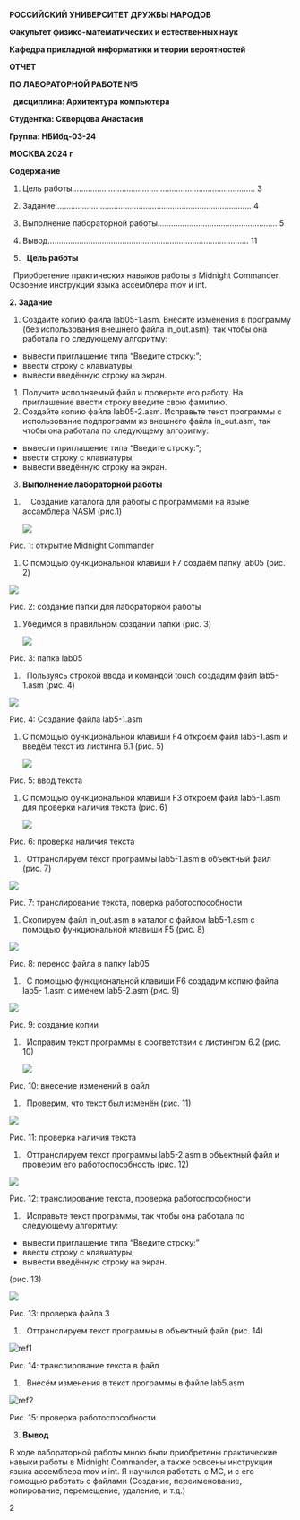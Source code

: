 ﻿**РОССИЙСКИЙ УНИВЕРСИТЕТ ДРУЖБЫ НАРОДОВ**

**Факультет физико-математических и естественных наук**

**Кафедра прикладной информатики и теории вероятностей**




**ОТЧЕТ** 

**ПО ЛАБОРАТОРНОЙ РАБОТЕ №5**

` `**дисциплина: Архитектура компьютера** 








**Студентка: Скворцова Анастасия**

**Группа: НБИбд-03-24** 






**МОСКВА 2024 г**

**Содержание**

1. Цель работы……………………………………………………………………… 3
1. Задание…………………………………………………………………………… 4 
1. Выполнение лабораторной работы…………………………………………….. 5
1. Вывод…………………………………………………………………………..... 11





















1. ` `**Цель работы**

` `Приобретение практических навыков работы в Midnight Commander. Освоение инструкций языка ассемблера mov и int.





















**2. Задание**

1. Создайте копию файла lab05-1.asm. Внесите изменения в программу (без использования внешнего файла in\_out.asm), так чтобы она работала по следующему алгоритму: 
- вывести приглашение типа “Введите строку:”; 
- ввести строку с клавиатуры; 
- вывести введённую строку на экран.
1. Получите исполняемый файл и проверьте его работу. На приглашение ввести строку введите свою фамилию.
1. Создайте копию файла lab05-2.asm. Исправьте текст программы с использование подпрограмм из внешнего файла in\_out.asm, так чтобы она работала по следующему алгоритму:
- вывести приглашение типа “Введите строку:”;
- ввести строку с клавиатуры;
- вывести введённую строку на экран.












3. **Выполнение лабораторной работы**
1) `  `Создание каталога для работы с программами на языке ассамблера NASM (рис.1)

   ![](Aspose.Words.a63ad29e-b495-41a3-b068-051aeab7b700.001.png)

Рис. 1: открытие Midnight Commander

1) С помощью функциональной клавиши F7 создаём папку lab05 (рис. 2)

![](Aspose.Words.a63ad29e-b495-41a3-b068-051aeab7b700.002.png)

Рис. 2: создание папки для лабораторной работы

1) Убедимся в правильном создании папки (рис. 3)

   ![](Aspose.Words.a63ad29e-b495-41a3-b068-051aeab7b700.003.png)

Рис. 3: папка lab05

1) ` `Пользуясь строкой ввода и командой touch создадим файл lab5-1.asm (рис. 4)

![](Aspose.Words.a63ad29e-b495-41a3-b068-051aeab7b700.004.png)

Рис. 4: Создание файла lab5-1.asm

1) С помощью функциональной клавиши F4 откроем файл lab5-1.asm и введём текст из листинга 6.1 (рис. 5)

   ![](Aspose.Words.a63ad29e-b495-41a3-b068-051aeab7b700.005.png)

Рис. 5: ввод текста









1) С помощью функциональной клавиши F3 откроем файл lab5-1.asm для проверки наличия текста (рис. 6)

   ![](Aspose.Words.a63ad29e-b495-41a3-b068-051aeab7b700.006.png)

Рис. 6: проверка наличия текста

1) ` `Оттранслируем текст программы lab5-1.asm в объектный файл (рис. 7)

![](Aspose.Words.a63ad29e-b495-41a3-b068-051aeab7b700.007.png)

Рис. 7: транслирование текста, поверка работоспособности





1) Скопируем файл in\_out.asm в каталог с файлом lab5-1.asm с помощью функциональной клавиши F5 (рис. 8)

![](Aspose.Words.a63ad29e-b495-41a3-b068-051aeab7b700.008.png)

Рис. 8: перенос файла в папку lab05

1) ` `С помощью функциональной клавиши F6 создадим копию файла lab5- 1.asm с именем lab5-2.asm (рис. 9)

![](Aspose.Words.a63ad29e-b495-41a3-b068-051aeab7b700.009.png)

Рис. 9: создание копии





1) ` `Исправим текст программы в соответствии с листингом 6.2 (рис. 10)

   ![](Aspose.Words.a63ad29e-b495-41a3-b068-051aeab7b700.010.png)

Рис. 10: внесение изменений в файл

1) ` `Проверим, что текст был изменён (рис. 11)

![](Aspose.Words.a63ad29e-b495-41a3-b068-051aeab7b700.011.png)

Рис. 11: проверка наличия текста 

1) ` `Оттранслируем текст программы lab5-2.asm в объектный файл и проверим его работоспособность (рис. 12)

![](Aspose.Words.a63ad29e-b495-41a3-b068-051aeab7b700.012.png)

Рис. 12: транслирование текста, проверка работоспособности

1) ` `Исправьте текст программы, так чтобы она работала по следующему алгоритму:
- вывести приглашение типа “Введите строку:”
- ввести строку с клавиатуры;
- вывести введённую строку на экран.

(рис. 13)

![](Aspose.Words.a63ad29e-b495-41a3-b068-051aeab7b700.013.png)

Рис. 13: проверка файла З

1) ` `Оттранслируем текст программы в объектный файл (рис. 14)

![ref1]

Рис. 14: транслирование текста в файл

1) ` `Внесём изменения в текст программы в файле lab5.asm

![ref2]

Рис. 15: проверка работоспособности







3. **Вывод**

В ходе лабораторной работы мною были приобретены практические навыки работы в Midnight Commander, а также освоены инструкции языка ассемблера mov и int. Я научился работать с MC, и с его помощью работать с файлами (Создание, переименование, копирование, перемещение, удаление, и т.д.)

2

[ref1]: Aspose.Words.a63ad29e-b495-41a3-b068-051aeab7b700.014.png
[ref2]: Aspose.Words.a63ad29e-b495-41a3-b068-051aeab7b700.015.png
